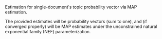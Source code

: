Estimation for single-document's topic probability vector via MAP estimation.

The provided estimates will be probability vectors (sum to one),
and (if converged properly) will be MAP estimates under the
unconstrained natural exponential family (NEF) parameterization.

